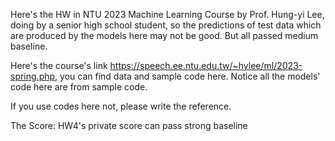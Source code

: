 Here's the HW in NTU 2023 Machine Learning Course by Prof. Hung-yi Lee, doing by a senior high school student, so the predictions of test data which are produced by the models here may not be good. But all passed medium baseline.

Here's the course's link https://speech.ee.ntu.edu.tw/~hylee/ml/2023-spring.php, you can find data and sample code here.
Notice all the models' code here are from sample code.

If you use codes here not, please write the reference.

The Score:
HW4's private score can pass strong baseline 
